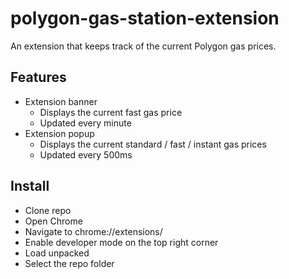 # polygon-gas-station-extension

An extension that keeps track of the current Polygon gas prices.

## Features

- Extension banner
  - Displays the current fast gas price
  - Updated every minute
- Extension popup
  - Displays the current standard / fast / instant gas prices
  - Updated every 500ms

## Install

- Clone repo
- Open Chrome
- Navigate to chrome://extensions/
- Enable developer mode on the top right corner
- Load unpacked
- Select the repo folder
